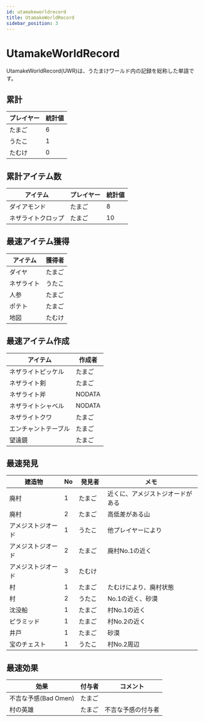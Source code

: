 ```yaml
---
id: utamakeworldrecord
title: UtamakeWorldRecord
sidebar_position: 3
---
```


# UtamakeWorldRecord
UtamakeWorldRecord(UWR)は、うたまけワールド内の記録を総称した単語です。

## 累計
| プレイヤー   | 統計値 | 
| ------------ | ---- |
| たまご | 6 |
| うたこ | 1 |
| たむけ | 0 |

## 累計アイテム数
| アイテム | プレイヤー   | 統計値 | 
| ------------ | ---- | ---- |
| ダイアモンド | たまご | 8 |
| ネザライトクロップ | たまご | 10 |

## 最速アイテム獲得
| アイテム     | 獲得者 | 
| ------------ | ---- |
| ダイヤ | たまご |
| ネザライト | うたこ |
| 人参 | たまご |
| ポテト | たまご |
| 地図 | たむけ |

## 最速アイテム作成
| アイテム     | 作成者 | 
| ------------ | ---- |
| ネザライトピッケル | たまご |
| ネザライト剣 | たまご |
| ネザライト斧 | NODATA |
| ネザライトシャベル | NODATA |
| ネザライトクワ | たまご |
| エンチャントテーブル | たまご |
| 望遠鏡 | たまご |

## 最速発見
| 建造物 | No | 発見者 | メモ |
| --- | --- | --- | --- |
| 廃村 | 1 | たまご | 近くに、アメジストジオードがある |
| 廃村 | 2 | たまご | 高低差がある山 |
| アメジストジオード | 1 | うたこ | 他プレイヤーにより |
| アメジストジオード | 2 | たまご | 廃村No.1の近く |
| アメジストジオード | 3 | たむけ | |
| 村 | 1 | たまご　| たむけにより、廃村状態 |
| 村 | 2 | うたこ | No.1の近く、砂漠 |
| 沈没船 | 1 | たまご | 村No.1の近く|
| ピラミッド | 1 | たまご | 村No.2の近く |
| 井戸 | 1 | たまご | 砂漠 |
| 宝のチェスト | 1 | うたこ | 村No.2周辺 |

## 最速効果
| 効果 | 付与者 | コメント |
| --- | --- | --- |
| 不吉な予感(Bad Omen) | たまご | |
| 村の英雄 | たまご | 不吉な予感の付与者 |
